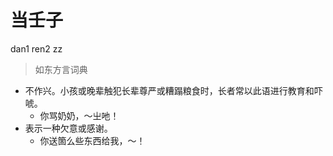 # 当壬子
dan1 ren2 zz
> 如东方言词典
- 不作兴。小孩或晚辈触犯长辈尊严或糟蹋粮食时，长者常以此语进行教育和吓唬。
  - 你骂奶奶，～㞢吔！
- 表示一种欠意或感谢。
  - 你送箇么些东西给我，～！
